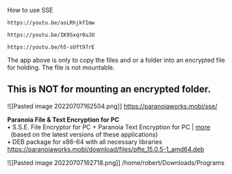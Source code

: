 How to use SSE 
```vid
https://youtu.be/asLRhjkfImw
```

```vid
https://youtu.be/IK9Sxqr0uJU
```

```vid
https://youtu.be/h5-sUft97rE
```

The app above is only to copy the files and or a folder into an encrypted file for holding.  The file is not mountable.

## This is NOT for mounting an encrypted folder.

![[Pasted image 20220707162504.png]]
https://paranoiaworks.mobi/sse/


**Paranoia File & Text Encryption for PC**  
• S.S.E. File Encryptor for PC + Paranoia Text Encryption for PC | [more](https://paranoiaworks.mobi/pfte/)  
  (based on the latest versions of these applications)  
• DEB package for x86-64 with all necessary libraries
https://paranoiaworks.mobi/download/files/pfte_15.0.5-1_amd64.deb

![[Pasted image 20220707162718.png]]
/home/robert/Downloads/Programs

